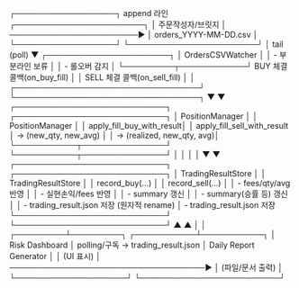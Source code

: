 ┌──────────────────┐        append 라인        ┌───────────────────────┐
│  주문작성자/브릿지 │ ───────────────────────▶ │  orders_YYYY-MM-DD.csv │
└──────────────────┘                           └───────────────────────┘
                                                       │ tail (poll)
                                                       ▼
                                             ┌──────────────────────┐
                                             │  OrdersCSVWatcher    │
                                             │  - 부분라인 보류     │
                                             │  - 롤오버 감지       │
                                             └─────────┬────────────┘
                            BUY 체결 콜백(on_buy_fill) │  │ SELL 체결 콜백(on_sell_fill)
                                                       │  │
                     ┌─────────────────────────────────┘  └─────────────────────────────────┐
                     ▼                                                                        ▼
        ┌───────────────────────────┐                                         ┌───────────────────────────┐
        │ PositionManager           │                                         │ PositionManager           │
        │ apply_fill_buy_with_result│                                         │ apply_fill_sell_with_result
        │ → (new_qty, new_avg)      │                                         │ → (realized, new_qty, avg)│
        └───────────┬───────────────┘                                         └───────────┬───────────────┘
                    │                                                                       │
                    │                                                                       │
                    ▼                                                                       ▼
        ┌───────────────────────────┐                                         ┌───────────────────────────┐
        │ TradingResultStore        │                                         │ TradingResultStore        │
        │ record_buy(...)           │                                         │ record_sell(...)          │
        │  - fees/qty/avg 반영      │                                         │  - 실현손익/fees 반영      │
        │  - summary 갱신           │                                         │  - summary(승률 등) 갱신   │
        │  - trading_result.json 저장 (원자적 rename)                         │  - trading_result.json 저장
        └───────────────────────────┘                                         └───────────────────────────┘
                               ▲                                                          ▲
                               │                                                          │
                     ┌─────────┴─────────┐                                    ┌───────────┴───────────┐
                     │ Risk Dashboard     │  polling/구독 → trading_result.json │ Daily Report Generator │
                     │ (UI 표시)          │ ───────────────────────────────────▶ │ (파일/문서 출력)        │
                     └────────────────────┘                                    └─────────────────────────┘
